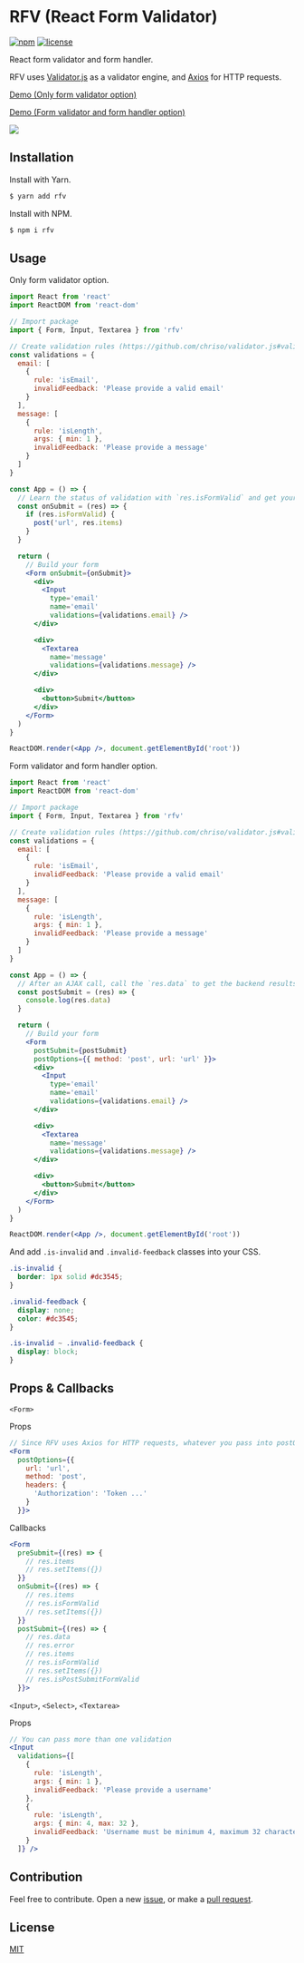 # RFV (React Form Validator)

[![npm](https://img.shields.io/npm/v/rfv.svg?style=flat-square)](https://www.npmjs.com/package/rfv)
[![license](https://img.shields.io/badge/license-MIT-blue.svg?style=flat-square)](https://github.com/ozgrozer/rfv/blob/master/license)

React form validator and form handler.

RFV uses [Validator.js](https://github.com/chriso/validator.js) as a validator engine, and [Axios](https://github.com/axios/axios) for HTTP requests.

[Demo (Only form validator option)](https://codesandbox.io/s/5wq8o1nqzl)

[Demo (Form validator and form handler option)](https://codesandbox.io/s/o572300y0y)

![](https://media.giphy.com/media/2yxJVqqXa0vwO57Eo7/giphy.gif)

## Installation

Install with Yarn.

```sh
$ yarn add rfv
```

Install with NPM.

```sh
$ npm i rfv
```

## Usage

Only form validator option.

```jsx
import React from 'react'
import ReactDOM from 'react-dom'

// Import package
import { Form, Input, Textarea } from 'rfv'

// Create validation rules (https://github.com/chriso/validator.js#validators)
const validations = {
  email: [
    {
      rule: 'isEmail',
      invalidFeedback: 'Please provide a valid email'
    }
  ],
  message: [
    {
      rule: 'isLength',
      args: { min: 1 },
      invalidFeedback: 'Please provide a message'
    }
  ]
}

const App = () => {
  // Learn the status of validation with `res.isFormValid` and get your form data as an object with `res.items` to make an AJAX request or something else
  const onSubmit = (res) => {
    if (res.isFormValid) {
      post('url', res.items)
    }
  }

  return (
    // Build your form
    <Form onSubmit={onSubmit}>
      <div>
        <Input
          type='email'
          name='email'
          validations={validations.email} />
      </div>

      <div>
        <Textarea
          name='message'
          validations={validations.message} />
      </div>

      <div>
        <button>Submit</button>
      </div>
    </Form>
  )
}

ReactDOM.render(<App />, document.getElementById('root'))
```

Form validator and form handler option.

```jsx
import React from 'react'
import ReactDOM from 'react-dom'

// Import package
import { Form, Input, Textarea } from 'rfv'

// Create validation rules (https://github.com/chriso/validator.js#validators)
const validations = {
  email: [
    {
      rule: 'isEmail',
      invalidFeedback: 'Please provide a valid email'
    }
  ],
  message: [
    {
      rule: 'isLength',
      args: { min: 1 },
      invalidFeedback: 'Please provide a message'
    }
  ]
}

const App = () => {
  // After an AJAX call, call the `res.data` to get the backend results
  const postSubmit = (res) => {
    console.log(res.data)
  }

  return (
    // Build your form
    <Form
      postSubmit={postSubmit}
      postOptions={{ method: 'post', url: 'url' }}>
      <div>
        <Input
          type='email'
          name='email'
          validations={validations.email} />
      </div>

      <div>
        <Textarea
          name='message'
          validations={validations.message} />
      </div>

      <div>
        <button>Submit</button>
      </div>
    </Form>
  )
}

ReactDOM.render(<App />, document.getElementById('root'))
```

And add `.is-invalid` and `.invalid-feedback` classes into your CSS.

```css
.is-invalid {
  border: 1px solid #dc3545;
}

.invalid-feedback {
  display: none;
  color: #dc3545;
}

.is-invalid ~ .invalid-feedback {
  display: block;
}
```

## Props & Callbacks

`<Form>`

Props

```jsx
// Since RFV uses Axios for HTTP requests, whatever you pass into postOptions prop except `data: {}`, directly goes into Axios
<Form
  postOptions={{
    url: 'url',
    method: 'post',
    headers: {
      'Authorization': 'Token ...'
    }
  }}>
```

Callbacks

```jsx
<Form
  preSubmit={(res) => {
    // res.items
    // res.setItems({})
  }}
  onSubmit={(res) => {
    // res.items
    // res.isFormValid
    // res.setItems({})
  }}
  postSubmit={(res) => {
    // res.data
    // res.error
    // res.items
    // res.isFormValid
    // res.setItems({})
    // res.isPostSubmitFormValid
  }}>
```

`<Input>`, `<Select>`, `<Textarea>`

Props

```jsx
// You can pass more than one validation
<Input
  validations={[
    {
      rule: 'isLength',
      args: { min: 1 },
      invalidFeedback: 'Please provide a username'
    },
    {
      rule: 'isLength',
      args: { min: 4, max: 32 },
      invalidFeedback: 'Username must be minimum 4, maximum 32 characters'
    }
  ]} />
```

## Contribution

Feel free to contribute. Open a new [issue](https://github.com/ozgrozer/rfv/issues), or make a [pull request](https://github.com/ozgrozer/rfv/pulls).

## License

[MIT](https://github.com/ozgrozer/rfv/blob/master/license)
